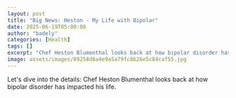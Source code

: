 ```yaml
---
layout: post
title: "Big News: Heston - My Life with Bipolar"
date: 2025-06-19T05:00:00
author: "badely"
categories: [Health]
tags: []
excerpt: "Chef Heston Blumenthal looks back at how bipolar disorder has impacted his life."
image: assets/images/09258d8a4e9a5a79fc8626e5c84caf55.jpg
---
```


Let's dive into the details: Chef Heston Blumenthal looks back at how bipolar disorder has impacted his life.

